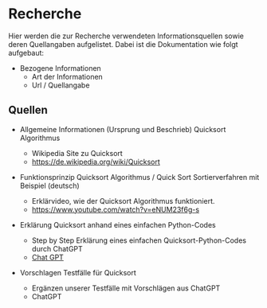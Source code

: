 # Recherche
Hier werden die zur Recherche verwendeten Informationsquellen sowie deren Quellangaben aufgelistet. Dabei ist die Dokumentation wie folgt aufgebaut:

- Bezogene Informationen
  - Art der Informationen
  - Url / Quellangabe

## Quellen
 
- Allgemeine Informationen (Ursprung und Beschrieb) Quicksort Algorithmus
  - Wikipedia Site zu Quicksort
  - https://de.wikipedia.org/wiki/Quicksort

- Funktionsprinzip Quicksort Algorithmus / Quick Sort Sortierverfahren mit Beispiel (deutsch)
  - Erklärvideo, wie der Quicksort Algorithmus funktioniert.
  - https://www.youtube.com/watch?v=eNUM23f6g-s

- Erklärung Quicksort anhand eines einfachen Python-Codes
  - Step by Step Erklärung eines einfachen Quicksort-Python-Codes durch ChatGPT
  - [Chat GPT](1_StepbyStep-Erklaerung-Quicksort-in-Python_ChatGPT.md)

- Vorschlagen Testfälle für Quicksort
  - Ergänzen unserer Testfälle mit Vorschlägen aus ChatGPT
  - ChatGPT